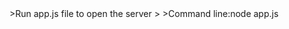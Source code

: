 <simple chatroom using socket.io and node.js>
>Run app.js file to open the server
>
>Command line:node app.js


